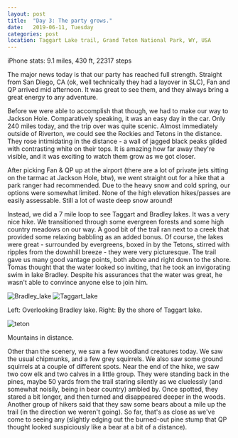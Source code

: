 ```yaml
---
layout: post
title:  "Day 3: The party grows."
date:   2019-06-11, Tuesday
categories: post
location: Taggart Lake trail, Grand Teton National Park, WY, USA
---
```


iPhone stats: 9.1 miles, 430 ft, 22317 steps

The major news today is that our party has reached full strength. Straight from San Diego, CA (ok, well technically they had a layover in SLC), Fan and QP arrived mid afternoon. It was great to see them, and they always bring a great energy to any adventure.

Before we were able to accomplish that though, we had to make our way to Jackson Hole. Comparatively speaking, it was an easy day in the car. Only 240 miles today, and the trip over was quite scenic. Almost immediately outside of Riverton, we could see the Rockies and Tetons in the distance. They rose intimidating in the distance - a wall of jagged black peaks gilded with contrasting white on their tops. It is amazing how far away they're visible, and it was exciting to watch them grow as we got closer.

After picking Fan & QP up at the airport (there are a lot of private jets sitting on the tarmac at Jackson Hole, btw), we went straight out for a hike that a park ranger had recommended. Due to the heavy snow and cold spring, our options were somewhat limited. None of the high elevation hikes/passes are easily assessable. Still a lot of waste deep snow around!

Instead, we did a 7 mile loop to see Taggart and Bradley lakes. It was a very nice hike. We transitioned through some evergreen forests and some high country meadows on our way. A good bit of the trail ran next to a creek that provided some relaxing babbling as an added bonus. Of course, the lakes were great - surrounded by evergreens, boxed in by the Tetons, stirred with ripples from the downhill breeze - they were very picturesque. The trail gave us many good vantage points, both above and right down to the shore. Tomas thought that the water looked so inviting, that he took an invigorating swim in lake Bradley. Despite his assurances that the water was great, he wasn't able to convince anyone else to join him.

<div class="post-image post-image--split">
    <img src="https://lh3.googleusercontent.com/vx6WGBVCo16ESkiEthDz56YZkF4o6jx3yi7HYtImS7sPww8yK1lifFUGIZxxtMcBi_lgojG5loDp3pRwXh2rXobX8FcbtLDAgENgBnQ9vBRd89RxaZENKUx3GDx8OA83DTwNOip7p7feiejHhmfKGi6sIuPOB_b5GfUg_efIH4NjTtuig85exExuJTJi6Or00W3wZgvHHMwaED-oLH9ZO8cWU176T_nSqYp-FOBMbxpuHuT38W1aoNYashXblDeOdBj7OKaUk411Y9PV-E2A4gBAezw1zN0m3vkhlXYCU-LyM6uZ56xUu5avhRFX_nIdSjsG_Ota_r_1BrVe_w5jTwExQ9xse6UvAoQFMVMOOxgKnRGrOsenzQ4WZPu7h-WytGFJUqjURem6wI8CHJ6mBv8AVxeetugjxoAq5-P6NIb4BNwPSN8uufqxYbBHPcybpmk8QG94usm-QyJ1uyjvQ15VOkRIXLkAEx_u7DB6EaFglCCOSs4z1no9y0tDM6J7W8DHG3lPdt-bMMarTpM9ENeE1taugz_9LU3WUZuB7RsWp6uzQOfUOfKrhYcIgxtlgNGmCVdRIyyW1UbZZyZZnGDoc6ozMkVUbdxbikBCHQ2OFNlbmiH_4IwtAJznxruXJR3Rh1kVtYVlkw2xYyuu930daJpfJPCXCH_WCvXXs_FlC83wEX4-MUfxc5UYca4SRUPZoK6GycDsE_ohmUijfgH7gw=w1878-h1408-no" alt="Bradley_lake" />
    <img src="https://lh3.googleusercontent.com/uQ5EP4f9fCe8sPMB4DdQUTL0v7WDAPPZI7O2BRqt3MU0wdvpTsA5AHn6fa6Qs7IwIRETT7lBfBiC5ORarZIg6tcPivL8SdcqS7r6yNaFEX0sWUf3BgPOeAsH2owxjphcHZPKtQx-LvnQ8xwSdRrQjSQGWBN9HmYZn0_JWtnq0KnafsdBPMHoqyy5jLjiX4n5MWMRSfLq6wtO03I2du4FHxW2CSYsywj9nediQJv_5hnTs0B04FA_T25IACqCaSeCrffpz4sl1Y_6IbDnGvn2NSRbzrcPhhyZGnRFD_JEhaonT04AAUmPBvTdnwEvSsseJJp23D5GyxBVmTl8IN4b1TmIUJXo4NDsOUbFhZc64S1nQaDg-pgbyFZomHVCSblq5yGsCYdibXwoVQsNFijAWoS1dLDl5m--yH3tRtijqytXR3QfYKEGcXj_pl1nGC16J8i3fkpbQHJEk2KeahsiTMBv6DTp6jq8aeLGfGb4SiAvyLdi9UhZJs8RFrdHrwPrFUDbP4reoU05SHZ2kaLc6he6MIkT7mDlWZAUSO-xPROstkbeWVctDYJdORZjbaCEHfkTsCk-CNDg9T9itFMcfMl5vNk2CChQHD8kclcQniIc6M3Y29hT3FoX8Y6yPa_MdY_EZSjGfztxLQf1n-nxE0f1ob6u20vj_wBSh0OR0QCvyLSEwOfB8LglrXR4K8iisy2Gyfx1dQjnnu-UgpPTOW45fw=w1878-h1408-no" alt="Taggart_lake" />
    <p class="post-image-caption"> Left: Overlooking Bradley lake. Right: By the shore of Taggart lake. </p>
</div>

<div class="post-image">
    <img src="https://lh3.googleusercontent.com/PuGEEJtLzPkAKW4oqqUbdGubkQsSaQNEtMhyUENDYbyq351-FU0ECBxT4Sqo7NTQ6N6MlWsIipySykMxQLYMSARpECRsqNKprBe0x5p7ZCothg82iUAWkIAMohL032jLXMN_ttps99-U-TcD15t-1nNQfHzuKro-EZQelqqcLCzpqiyJUK0zFO07g5T1rje5PYN4GZvmSRmE_1eHpkwq8d0fgVBeW8saAprwTE8pRbdjvFqPJWyqL6Lo7nUAidUHFy2qHPtUTAGw2M9NK41Df-LgIgRvMGYpQh2jObo-vGG6Y_ijGHqS63PLqVgW1P6NsT7xW7WjMuYBR-zvB1y1764ELI-W2u34_Vz-l3Ik2SNfdX4iJ9sEpRw0KRsPJnZFh3TYLGzDtC57F-LbG1h4f-n_2V0uULuxgeAIBIqvC0FFeinoSShyXJd-hkgmiC5QcccGlD5YoyBRY1Jwhw94bc0O0IKvXN86dycS_pd0SjRijj7RVycdUonHE0pHRFGZw_cBOqkXOa6T60FISpoFigoiKRZoHsK5dkgWy8gCWD_ol3JbG8Hiran9m8HtRZDXSh7IY3KmtPUbwUP-euOd3gW23da4hnCiaTF7fFYKcMyVvRX_Pw_syKjacKN62ycE7UPaARSy6yz5BRycDDn4jizhW7sZ9JJCCS29qHtZ5rYoahVHjI6lmyk99D4gSrckttIzCrkzCHLpaakB_pS_9a1eGw=w2114-h1408-no" alt="teton" />
    <p class="post-image-caption"> Mountains in distance. </p>
</div>

Other than the scenery, we saw a few woodland creatures today. We saw the usual chipmunks, and a few grey squirrels. We also saw some ground squirrels at a couple of different spots. Near the end of the hike, we saw two cow elk and two calves in a little group. They were standing back in the pines, maybe 50 yards from the trail staring silently as we cluelessly (and somewhat noisily, being in bear country) ambled by. Once spotted, they stared a bit longer, and then turned and disappeared deeper in the woods. Another group of hikers said that they saw some bears about a mile up the trail (in the direction we weren't going). So far, that's as close as we've come to seeing any (slightly edging out the burned-out pine stump that QP thought looked suspiciously like a bear at a bit of a distance). 

